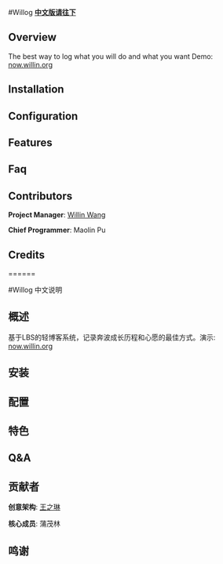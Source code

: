 #Willog
[**中文版请往下**](#willog-%E4%B8%AD%E6%96%87%E8%AF%B4%E6%98%8E)

## Overview

The best way to log what you will do and what you want
Demo: [now.willin.org](http://now.willin.org/)


## Installation



## Configuration


## Features


## Faq


## Contributors 

**Project Manager**: [Willin Wang](http://willin.org/)

**Chief Programmer**: Maolin Pu

## Credits

======


#Willog 中文说明

## 概述

基于LBS的轻博客系统，记录奔波成长历程和心愿的最佳方式。演示: [now.willin.org](http://now.willin.org/)


## 安装



## 配置



## 特色


## Q&amp;A



## 贡献者 

**创意架构**: [王之琳](http://willin.org/)

**核心成员**: 蒲茂林

## 鸣谢

